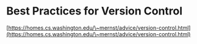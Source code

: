 # Best Practices for Version Control

[https://homes.cs.washington.edu/\~mernst/advice/version-control.html](https://homes.cs.washington.edu/\~mernst/advice/version-control.html)
